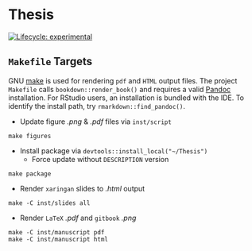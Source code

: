 
<!-- README.md is generated from README.Rmd. Please edit that file -->

# Thesis

<!-- badges: start -->
<!-- # https://usethis.r-lib.org/reference/badges.html -->
<!-- # https://lifecycle.r-lib.org/articles/communicate.html -->

[![Lifecycle:
experimental](https://img.shields.io/badge/lifecycle-experimental-orange.svg)](https://lifecycle.r-lib.org/articles/stages.html#experimental)
<!-- badges: end -->

## `Makefile` Targets

GNU [make](-%20https://www.gnu.org/software/make/) is used for rendering
`pdf` and `HTML` output files. The project `Makefile` calls
`bookdown::render_book()` and requires a valid
[Pandoc](https://pandoc.org/) installation. For RStudio users, an
installation is bundled with the IDE. To identify the install path, try
`rmarkdown::find_pandoc()`.

-   Update figure *.png* & *.pdf* files via `inst/script`

<!-- -->

    make figures

-   Install package via `devtools::install_local("~/Thesis")`
    -   Force update without `DESCRIPTION` version

<!-- -->

    make package

-   Render `xaringan` slides to *.html* output

<!-- -->

    make -C inst/slides all

-   Render `LaTeX` *.pdf* and `gitbook` *.png*

<!-- -->

    make -C inst/manuscript pdf
    make -C inst/manuscript html

